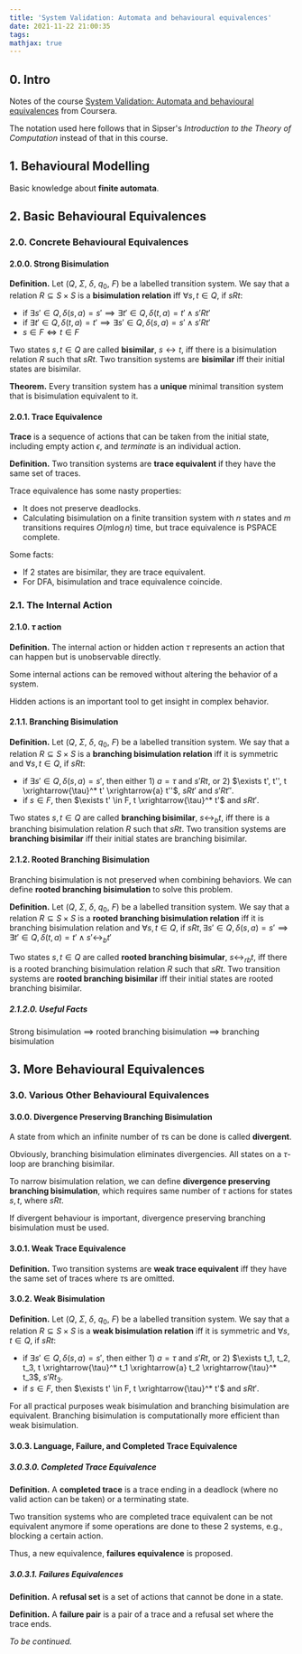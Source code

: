 ```yaml
---
title: 'System Validation: Automata and behavioural equivalences'
date: 2021-11-22 21:00:35
tags:
mathjax: true
---
```


## 0. Intro

Notes of the course [System Validation: Automata and behavioural equivalences][course-site] from Coursera.

<!--more-->

The notation used here follows that in Sipser's *Introduction to the Theory of Computation* instead of that in this course.

## 1. Behavioural Modelling

Basic knowledge about **finite automata**.

## 2. Basic Behavioural Equivalences

### 2.0. Concrete Behavioural Equivalences

#### 2.0.0. Strong Bisimulation

**Definition.** Let ($Q$, $\Sigma$, $\delta$, $q_0$, $F$) be a labelled transition system. We say that a relation $R \subseteq S \times S$ is a **bisimulation relation** iff $\forall s, t \in Q$, if $sRt$:

- if $\exists s' \in Q, \delta(s, a) = s' \implies \exists t' \in Q, \delta(t, a) = t' \land s'Rt'$
- if $\exists t' \in Q, \delta(t, a) = t' \implies \exists s' \in Q, \delta(s, a) = s' \land s'Rt'$
- $s \in F \iff t \in F$

Two states $s, t \in Q$ are called **bisimilar**, $s \leftrightarrow t$, iff there is a bisimulation relation $R$ such that $sRt$. Two transition systems are **bisimilar** iff their initial states are bisimilar.

**Theorem.** Every transition system has a **unique** minimal transition system that is bisimulation equivalent to it.

#### 2.0.1. Trace Equivalence

**Trace** is a sequence of actions that can be taken from the initial state, including empty action $\epsilon$, and *terminate* is an individual action.

**Definition.** Two transition systems are **trace equivalent** if they have the same set of traces.

Trace equivalence has some nasty properties:

- It does not preserve deadlocks.
- Calculating bisimulation on a finite transition system with $n$ states and $m$ transitions requires $O(m \log n)$ time, but trace equivalence is PSPACE complete.

Some facts:

- If 2 states are bisimilar, they are trace equivalent.
- For DFA, bisimulation and trace equivalence coincide.

### 2.1. The Internal Action

#### 2.1.0. $\tau$ action

**Definition.** The internal action or hidden action $\tau$ represents an action that can happen but is unobservable directly.

Some internal actions can be removed without altering the behavior of a system.

Hidden actions is an important tool to get insight in complex behavior.

#### 2.1.1. Branching Bisimulation

**Definition.** Let ($Q$, $\Sigma$, $\delta$, $q_0$, $F$) be a labelled transition system. We say that a relation $R \subseteq S \times S$ is a **branching bisimulation relation** iff it is symmetric and $\forall s, t \in Q$, if $sRt$:

- if $\exists s' \in Q, \delta(s, a) = s'$, then either 1) $a = \tau$ and $s'Rt$, or 2) $\exists t', t'', t \xrightarrow{\tau}^* t' \xrightarrow{a} t''$, $sRt'$ and $s'Rt''$.
- if $s \in F$, then $\exists t' \in F, t \xrightarrow{\tau}^* t'$ and $sRt'$.

Two states $s, t \in Q$ are called **branching bisimilar**, $s \leftrightarrow_b t$, iff there is a branching bisimulation relation $R$ such that $sRt$. Two transition systems are **branching bisimilar** iff their initial states are branching bisimilar.

#### 2.1.2. Rooted Branching Bisimulation

Branching bisimulation is not preserved when combining behaviors. We can define **rooted branching bisimulation** to solve this problem.

**Definition.** Let ($Q$, $\Sigma$, $\delta$, $q_0$, $F$) be a labelled transition system. We say that a relation $R \subseteq S \times S$ is a **rooted branching bisimulation relation** iff it is branching bisimulation relation and $\forall s, t \in Q$, if $sRt, \exists s' \in Q, \delta(s, a) = s' \implies \exists t' \in Q, \delta(t, a) = t' \land s' \leftrightarrow_b t'$

Two states $s, t \in Q$ are called **rooted branching bisimular**, $s \leftrightarrow_{rb} t$, iff there is a rooted branching bisimulation relation $R$ such that $sRt$. Two transition systems are **rooted branching bisimilar** iff their initial states are rooted branching bisimilar.

##### 2.1.2.0. Useful Facts

Strong bisimulation $\implies$ rooted branching bisimulation $\implies$ branching bisimulation

## 3. More Behavioural Equivalences

### 3.0. Various Other Behavioural Equivalences

#### 3.0.0. Divergence Preserving Branching Bisimulation

A state from which an infinite number of $\tau$s can be done is called **divergent**.

Obviously, branching bisimulation eliminates divergencies. All states on a $\tau$-loop are branching bisimilar.

To narrow bisimulation relation, we can define **divergence preserving branching bisimulation**, which requires same number of $\tau$ actions for states $s, t$, where $sRt$.

If divergent behaviour is important, divergence preserving branching bisimulation must be used.

#### 3.0.1. Weak Trace Equivalence

**Definition.** Two transition systems are **weak trace equivalent** iff they have the same set of traces where $\tau$s are omitted.

#### 3.0.2. Weak Bisimulation

**Definition.** Let ($Q$, $\Sigma$, $\delta$, $q_0$, $F$) be a labelled transition system. We say that a relation $R \subseteq S \times S$ is a **weak bisimulation relation** iff it is symmetric and $\forall s, t \in Q$, if $sRt$:

- if $\exists s' \in Q, \delta(s, a) = s'$, then either 1) $a = \tau$ and $s'Rt$, or 2) $\exists t_1, t_2, t_3, t \xrightarrow{\tau}^* t_1 \xrightarrow{a} t_2 \xrightarrow{\tau}^* t_3$, $s'Rt_3$.
- if $s \in F$, then $\exists t' \in F, t \xrightarrow{\tau}^* t'$ and $sRt'$.

For all practical purposes weak bisimulation and branching bisimulation are equivalent. Branching bisimulation is computationally more efficient than weak bisimulation.

#### 3.0.3. Language, Failure, and Completed Trace Equivalence

##### 3.0.3.0. Completed Trace Equivalence

**Definition.** A **completed trace** is a trace ending in a deadlock (where no valid action can be taken) or a terminating state.

Two transition systems who are completed trace equivalent can be not equivalent anymore if some operations are done to these 2 systems, e.g., blocking a certain action.

Thus, a new equivalence, **failures equivalence** is proposed.

##### 3.0.3.1. Failures Equivalences

**Definition.** A **refusal set** is a set of actions that cannot be done in a state.

**Definition.** A **failure pair** is a pair of a trace and a refusal set where the trace ends.

*To be continued.*

[course-site]: https://www.coursera.org/learn/automata-system-validation
